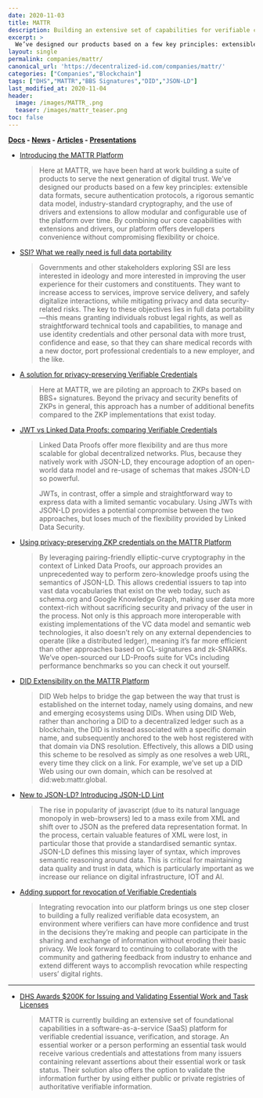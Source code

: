 ```yaml
---
date: 2020-11-03
title: MATTR
description: Building an extensive set of capabilities for verifiable credential issuance, verification, and storage.  
excerpt: >
  We’ve designed our products based on a few key principles: extensible data formats, secure authentication protocols, a rigorous semantic data model, industry-standard cryptography, and the use of drivers and extensions to allow modular and configurable use of the platform over time.
layout: single
permalink: companies/mattr/
canonical_url: 'https://decentralized-id.com/companies/mattr/'
categories: ["Companies","Blockchain"]
tags: ["DHS","MATTR","BBS Signatures","DID","JSON-LD"]
last_modified_at: 2020-11-04
header:
  image: /images/MATTR_.png
  teaser: /images/mattr_teaser.png
toc: false
---
```


**[Docs](https://learn.mattr.global/) - [News](https://mattr.global/resources/news/) - [Articles](https://mattr.global/resources/articles/) - [Presentations](https://mattr.global/resources/presentations/)**

- [Introducing the MATTR Platform](https://mattr.global/introducing-the-mattr-platform/)
  > Here at MATTR, we have been hard at work building a suite of products to serve the next generation of digital trust. We’ve designed our products based on a few key principles: extensible data formats, secure authentication protocols, a rigorous semantic data model, industry-standard cryptography, and the use of drivers and extensions to allow modular and configurable use of the platform over time. By combining our core capabilities with extensions and drivers, our platform offers developers convenience without compromising flexibility or choice.
- [SSI? What we really need is full data portability](https://mattr.global/ssi-what-we-really-need-is-full-data-portability/)
  > Governments and other stakeholders exploring SSI are less interested in ideology and more interested in improving the user experience for their customers and constituents. They want to increase access to services, improve service delivery, and safely digitalize interactions, while mitigating privacy and data security-related risks. The key to these objectives lies in full data portability—this means granting individuals robust legal rights, as well as straightforward technical tools and capabilities, to manage and use identity credentials and other personal data with more trust, confidence and ease, so that they can share medical records with a new doctor, port professional credentials to a new employer, and the like.
- [A solution for privacy-preserving Verifiable Credentials](https://mattr.global/a-solution-for-privacy-preserving-verifiable-credentials/)
  > Here at MATTR, we are piloting an approach to ZKPs based on BBS+ signatures. Beyond the privacy and security benefits of ZKPs in general, this approach has a number of additional benefits compared to the ZKP implementations that exist today.
- [JWT vs Linked Data Proofs: comparing Verifiable Credentials](https://mattr.global/jwt-vs-linked-data-proofs-comparing-verifiable-credentials/)
  > Linked Data Proofs offer more flexibility and are thus more scalable for global decentralized networks. Plus, because they natively work with JSON-LD, they encourage adoption of an open-world data model and re-usage of schemas that makes JSON-LD so powerful.
  > 
  > JWTs, in contrast, offer a simple and straightforward way to express data with a limited semantic vocabulary. Using JWTs with JSON-LD provides a potential compromise between the two approaches, but loses much of the flexibility provided by Linked Data Security.
- [Using privacy-preserving ZKP credentials on the MATTR Platform](https://mattr.global/using-privacy-preserving-zkp-credentials-on-the-mattr-platform/)
  > By leveraging pairing-friendly elliptic-curve cryptography in the context of Linked Data Proofs, our approach provides an unprecedented way to perform zero-knowledge proofs using the semantics of JSON-LD. This allows credential issuers to tap into vast data vocabularies that exist on the web today, such as schema.org and Google Knowledge Graph, making user data more context-rich without sacrificing security and privacy of the user in the process. Not only is this approach more interoperable with existing implementations of the VC data model and semantic web technologies, it also doesn’t rely on any external dependencies to operate (like a distributed ledger), meaning it’s far more efficient than other approaches based on CL-signatures and zk-SNARKs. We’ve open-sourced our LD-Proofs suite for VCs including performance benchmarks so you can check it out yourself.
- [DID Extensibility on the MATTR Platform](https://mattr.global/did-extensibility-on-the-mattr-platform/)
  > DID Web helps to bridge the gap between the way that trust is established on the internet today, namely using domains, and new and emerging ecosystems using DIDs. When using DID Web, rather than anchoring a DID to a decentralized ledger such as a blockchain, the DID is instead associated with a specific domain name, and subsequently anchored to the web host registered with that domain via DNS resolution. Effectively, this allows a DID using this scheme to be resolved as simply as one resolves a web URL, every time they click on a link. For example, we’ve set up a DID Web using our own domain, which can be resolved at did:web:mattr.global.
- [New to JSON-LD? Introducing JSON-LD Lint](https://mattr.global/new-to-json-ld-introducing-json-ld-lint/)
  > The rise in popularity of javascript (due to its natural language monopoly in web-browsers) led to a mass exile from XML and shift over to JSON as the prefered data representation format. In the process, certain valuable features of XML were lost, in particular those that provide a standardised semantic syntax. JSON-LD defines this missing layer of syntax, which improves semantic reasoning around data. This is critical for maintaining data quality and trust in data, which is particularly important as we increase our reliance on digital infrastructure, IOT and AI. 
- [Adding support for revocation of Verifiable Credentials](https://mattr.global/adding-support-for-revocation-of-verifiable-credentials/)
  > Integrating revocation into our platform brings us one step closer to building a fully realized verifiable data ecosystem, an environment where verifiers can have more confidence and trust in the decisions they’re making and people can participate in the sharing and exchange of information without eroding their basic privacy. We look forward to continuing to collaborate with the community and gathering feedback from industry to enhance and extend different ways to accomplish revocation while respecting users’ digital rights.

---

* [DHS Awards $200K for Issuing and Validating Essential Work and Task Licenses](https://www.dhs.gov/science-and-technology/news/2020/10/09/news-release-dhs-awards-200k-issuing-and-validating-essential-work-and-task-licenses)
  > MATTR is currently building an extensive set of foundational capabilities in a software-as-a-service (SaaS) platform for verifiable credential issuance, verification, and storage. An essential worker or a person performing an essential task would receive various credentials and attestations from many issuers containing relevant assertions about their essential work or task status. Their solution also offers the option to validate the information further by using either public or private registries of authoritative verifiable information.

